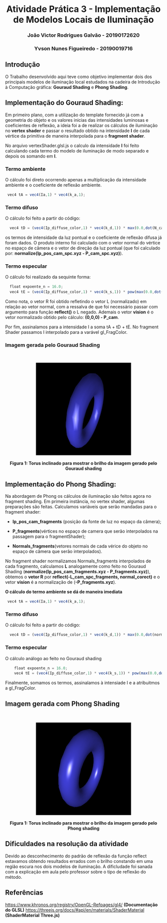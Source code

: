 <h1 align = "center"> Atividade Prática 3 - Implementação de Modelos
Locais de Iluminação </h1>

 

<h3 align="center"> João Victor Rodrigues Galvão - 20190172620</h3>
<h3 align="center"> Yvson Nunes Figueiredo - 20190019716</h3>

## Introdução

O Trabalho desenvolvido aqui teve como objetivo implementar dois dos principais modelos de iluminação local estudados na cadeira de Introdução à Computação gráfica: **Gouraud Shading** e  **Phong Shading**.

## Implementação do Gouraud Shading:

Em primeiro plano, com a utilização do template fornecido já com a geometria do objeto e os valores inicias das intensidades luminosas e coeficientes de reflexão, a ideia foi a de realizar os cálculos de iluminação no **vertex shader** e passar o resultado obtido na intensidade **I** de cada vértice da primitiva de maneira interpolada para o **fragment shader**.

No arquivo vertexShader.glsl.js o calculo da intensidade **I** foi feito calculando cada termo do modelo de iluminação de modo separado e depois os somando em **I**.

### Termo ambiente

O cálculo foi direto ocorrendo apenas a multiplicação da intensidade ambiente  e o coeficiente de reflexão ambiente.

~~~ Javascript
 vec4 tA = vec4(Ia,1) * vec4(k_a,1);
~~~

### Termo difuso

O cálculo foi feito a partir do código:

~~~ Javascript
  vec4 tD = (vec4(Ip_diffuse_color,1) * vec4(k_d,1)) * max(0.0,dot(N_cam_spc,L_cam_spc));
~~~

os termos de intensidade da luz pontual e o coeficiente de reflexão difusa já foram dados. O produto interno foi calculado com o vetor normal do vértice no espaço de câmera e
o vetor de direção da luz pontual (que foi calculado por: **normalize(Ip_pos_cam_spc.xyz - P_cam_spc.xyz)**).

### Termo especular

O cálculo foi realizado da sequinte forma:

~~~ Javascript
  float expoente_n = 16.0; 
  vec4 tE = (vec4(Ip_diffuse_color,1) * vec4(k_s,1)) * pow(max(0.0,dot(R_cam_spc,vision)), expoente_n);
~~~

Como nota, o vetor R foi obtido refletindo o vetor L (normalizado) em relação ao vetor  normal, com a ressalva de que foi necessário passar com argumento para função **reflect()** o L negado. Ademais o vetor **vision** é o vetor normalizado obtido pelo cálculo: **(0,0,0) - P_cam**.

Por fim, assinalamos para a intensidade I a soma tA + tD + tE. No fragment Shader passamos I interpolado para a varável  gl_FragColor.

### Imagem gerada pelo Gouraud Shading

<br>
<p align = "center">
<img  style = "justify-content: center" src= "gouraud.png" alt =   "drawing" width = "306" height = "298">
</p>

<p align = "center">
<b> Figura 1: Torus inclinado para mostrar o brilho da imagem gerado pelo Gouraud shading</b><p>
</p>

## Implementação do Phong Shading:

Na abordagem de Phong os cálculos de iluminação são feitos agora no fragment shading. Em primeira instância, no vertex shader, algumas preparações são feitas. Calculamos variáveis que serão mandadas para o fragment shader: 
- **Ip_pos_cam_fragments** (posição da fonte de luz no espaço da câmera);
- **P_fragments**(vértices no espaço de camera que serão interpolados na passagem para o fragmentShader);

- **Normals_fragments**(vetores normais de cada vérice do objeto no espaço de câmera que serão interpolados).


No fragment shader normalizamos Normals_fragments interpolados de cada fragmento, calculamos **L** analogamente como feito no Gouraud Shading (**normalize(Ip_pos_cam_fragments.xyz - P_fragments.xyz)**), obtemos o **vetor R** por **reflect(-L_cam_spc_fragments, normal_corect)** e o vetor **vision** é a normalização de (**-P_fragments.xyz**).

**O cálculo do termo ambiente se dá de maneira imediata**

~~~ Javascript
 vec4 tA = vec4(Ia,1) * vec4(k_a,1);
~~~

### Termo difuso

O cálculo foi feito a partir do código:

~~~ Javascript
  vec4 tD = (vec4(Ip_diffuse_color,1) * vec4(k_d,1)) * max(0.0,dot(normal_corect,L_cam_spc_fragments));
~~~

### Termo especular

O cálculo análogo ao feito no Gouraud shading

~~~Javascript
    float expoente_n = 16.0;
    vec4 tE = (vec4(Ip_diffuse_color,1) * vec4(k_s,1)) * pow(max(0.0,dot(R_cam_spc_fragments,vision)), expoente_n);
~~~

Finalmente, somamos os termos, assinalamos à intensiade I e a atribuitmos a gl_FragColor.

## Imagem gerada com Phong Shading

<br>
<p align = "center">
<img  style = "justify-content: center" src= "phong.png" alt =   "drawing" width = "306" height = "298">
</p>

<p align = "center">
<b> Figura 1: Torus inclinado para mostrar o brilho da imagem gerado pelo Phong shading</b><p>
</p>

## Dificuldades na resolução da atividade
Devido ao desconhecimento do padrão de reflexão da função reflect
estavamos obtendo resultados errados com o brilho constando em uma região escura nos dois modelos de iluminação. A dificludade foi sanada com a explicação em aula pelo professor sobre o tipo de reflexão do método.

## Referências

https://www.khronos.org/registry/OpenGL-Refpages/gl4/ **(Documentação do GLSL)**
https://threejs.org/docs/#api/en/materials/ShaderMaterial **(ShaderMaterial Three.js)**